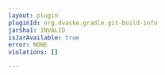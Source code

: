 ```yaml
---
layout: plugin
pluginId: org.dvaske.gradle.git-build-info
jarSha1: INVALID
isJarAvailable: true
error: NONE
violations: []

---
```

